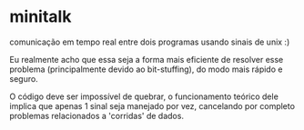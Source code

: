 # minitalk
comunicação em tempo real entre dois programas usando sinais de unix :)

Eu realmente acho que essa seja a forma mais eficiente de resolver esse problema (principalmente devido ao bit-stuffing), do modo mais rápido e seguro.

O código deve ser impossível de quebrar, o funcionamento teórico dele implica que apenas 1 sinal seja manejado por vez, cancelando por completo problemas relacionados a 'corridas' de dados.
